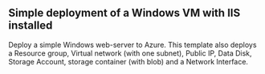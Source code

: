 ##  Simple deployment of a Windows VM with IIS installed

Deploy a simple Windows web-server to Azure. This template also deploys a 
Resource group,
Virtual network (with one subnet),
Public IP,
Data Disk,
Storage Account,
storage container (with blob)
and a Network Interface.
